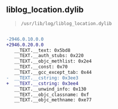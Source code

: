 ## liblog_location.dylib

> `/usr/lib/log/liblog_location.dylib`

```diff

-2946.0.10.0.0
+2946.0.20.0.0
   __TEXT.__text: 0x5bd8
   __TEXT.__auth_stubs: 0x220
   __TEXT.__objc_methlist: 0x2e4
   __TEXT.__const: 0x70
   __TEXT.__gcc_except_tab: 0x44
-  __TEXT.__cstring: 0x3ee3
+  __TEXT.__cstring: 0x3ee4
   __TEXT.__unwind_info: 0x130
   __TEXT.__objc_classname: 0xf
   __TEXT.__objc_methname: 0xe77

```
